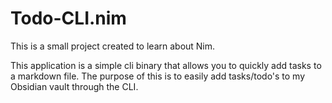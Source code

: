 # Todo-CLI.nim

This is a small project created to learn about Nim.

This application is a simple cli binary that allows you to quickly add tasks to a markdown file. The purpose of this is to easily add tasks/todo's to my Obsidian vault through the CLI.
